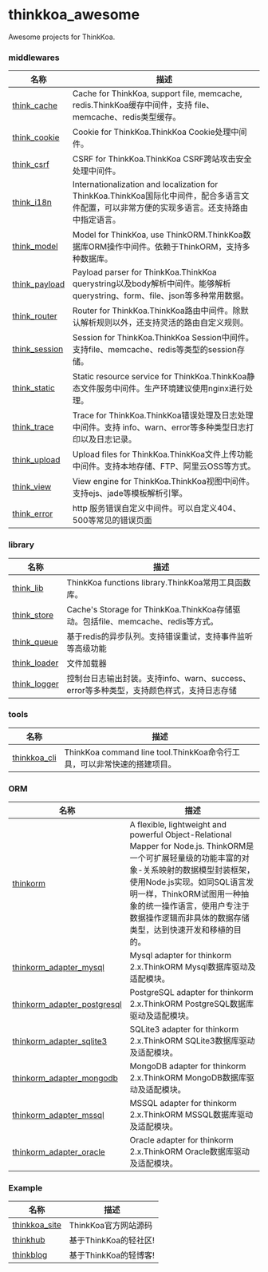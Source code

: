 # thinkkoa_awesome

Awesome projects for ThinkKoa.


### middlewares

名称  | 描述
------------- | -------------
[think_cache](https://github.com/thinkkoa/think_cache)  |  Cache for ThinkKoa, support file, memcache, redis.ThinkKoa缓存中间件，支持 file、memcache、redis类型缓存。
 [think_cookie](https://github.com/thinkkoa/think_cookie)  |  Cookie for ThinkKoa.ThinkKoa Cookie处理中间件。
 [think_csrf](https://github.com/thinkkoa/think_csrf)  |  CSRF for ThinkKoa.ThinkKoa CSRF跨站攻击安全处理中间件。
[think_i18n](https://github.com/thinkkoa/think_i18n)  | Internationalization and localization for ThinkKoa.ThinkKoa国际化中间件，配合多语言文件配置，可以非常方便的实现多语言。还支持路由中指定语言。
[think_model](https://github.com/thinkkoa/think_model)  | Model for ThinkKoa, use ThinkORM.ThinkKoa数据库ORM操作中间件。依赖于ThinkORM，支持多种数据库。
[think_payload](https://github.com/thinkkoa/think_payload)  | Payload parser for ThinkKoa.ThinkKoa querystring以及body解析中间件。能够解析querystring、form、file、json等多种常用数据。
[think_router](https://github.com/thinkkoa/think_router)  | Router for ThinkKoa.ThinkKoa路由中间件。除默认解析规则以外，还支持灵活的路由自定义规则。
[think_session](https://github.com/thinkkoa/think_session)  | Session for ThinkKoa.ThinkKoa Session中间件。支持file、memcache、redis等类型的session存储。
[think_static](https://github.com/thinkkoa/think_static)  | Static resource service for ThinkKoa.ThinkKoa静态文件服务中间件。生产环境建议使用nginx进行处理。
 [think_trace](https://github.com/thinkkoa/think_trace)  |  Trace for ThinkKoa.ThinkKoa错误处理及日志处理中间件。支持 info、warn、error等多种类型日志打印以及日志记录。
[think_upload](https://github.com/thinkkoa/think_upload)  | Upload files for ThinkKoa.ThinkKoa文件上传功能中间件。支持本地存储、FTP、阿里云OSS等方式。
[think_view](https://github.com/thinkkoa/think_view)  | View engine for ThinkKoa.ThinkKoa视图中间件。支持ejs、jade等模板解析引擎。
[think_error](https://github.com/thinkkoa/think_error)  | http 服务错误自定义中间件。可以自定义404、500等常见的错误页面

### library

名称  | 描述
------------- | -------------
[think_lib](https://github.com/thinkkoa/think_lib)  | ThinkKoa functions library.ThinkKoa常用工具函数库。
[think_store](https://github.com/thinkkoa/think_store)  | Cache's Storage for ThinkKoa.ThinkKoa存储驱动。包括file、memcache、redis等方式。
[think_queue](https://github.com/thinkkoa/think_queue)  | 基于redis的异步队列。支持错误重试，支持事件监听等高级功能
[think_loader](https://github.com/thinkkoa/think_loader)  | 文件加载器
[think_logger](https://github.com/thinkkoa/think_logger)  | 控制台日志输出封装。支持info、warn、success、error等多种类型，支持颜色样式，支持日志存储


### tools

名称  | 描述
------------- | -------------
[thinkkoa_cli](https://github.com/thinkkoa/thinkkoa_cli)  | ThinkKoa command line tool.ThinkKoa命令行工具，可以非常快速的搭建项目。

### ORM

名称  | 描述
------------- | -------------
[thinkorm](https://github.com/thinkkoa/thinkorm)  | A flexible, lightweight and powerful Object-Relational Mapper for Node.js. ThinkORM是一个可扩展轻量级的功能丰富的对象-关系映射的数据模型封装框架，使用Node.js实现。如同SQL语言发明一样，ThinkORM试图用一种抽象的统一操作语言，使用户专注于数据操作逻辑而非具体的数据存储类型，达到快速开发和移植的目的。
 [thinkorm\_adapter\_mysql](https://github.com/thinkkoa/thinkorm_adapter_mysql)  | Mysql adapter for thinkorm 2.x.ThinkORM Mysql数据库驱动及适配模块。
[thinkorm\_adapter\_postgresql](https://github.com/thinkkoa/thinkorm_adapter_postgresql)  | PostgreSQL adapter for thinkorm 2.x.ThinkORM PostgreSQL数据库驱动及适配模块。
[thinkorm\_adapter\_sqlite3](https://github.com/thinkkoa/thinkorm_adapter_sqlite3)  | SQLite3 adapter for thinkorm 2.x.ThinkORM SQLite3数据库驱动及适配模块。
[thinkorm\_adapter\_mongodb](https://github.com/thinkkoa/thinkorm_adapter_mongodb)  | MongoDB adapter for thinkorm 2.x.ThinkORM MongoDB数据库驱动及适配模块。
[thinkorm\_adapter\_mssql](https://github.com/thinkkoa/thinkorm_adapter_mssql)  | MSSQL adapter for thinkorm 2.x.ThinkORM MSSQL数据库驱动及适配模块。
[thinkorm\_adapter\_oracle](https://github.com/thinkkoa/thinkorm_adapter_oracle)  | Oracle adapter for thinkorm 2.x.ThinkORM Oracle数据库驱动及适配模块。

### Example

名称  | 描述
------------- | -------------
[thinkkoa_site](https://github.com/thinkkoa/thinkkoa_site) | ThinkKoa官方网站源码
[thinkhub](https://github.com/thinkkoa/thinkhub) | 基于ThinkKoa的轻社区!
[thinkblog](https://github.com/thinkkoa/thinkblog) | 基于ThinkKoa的轻博客!

